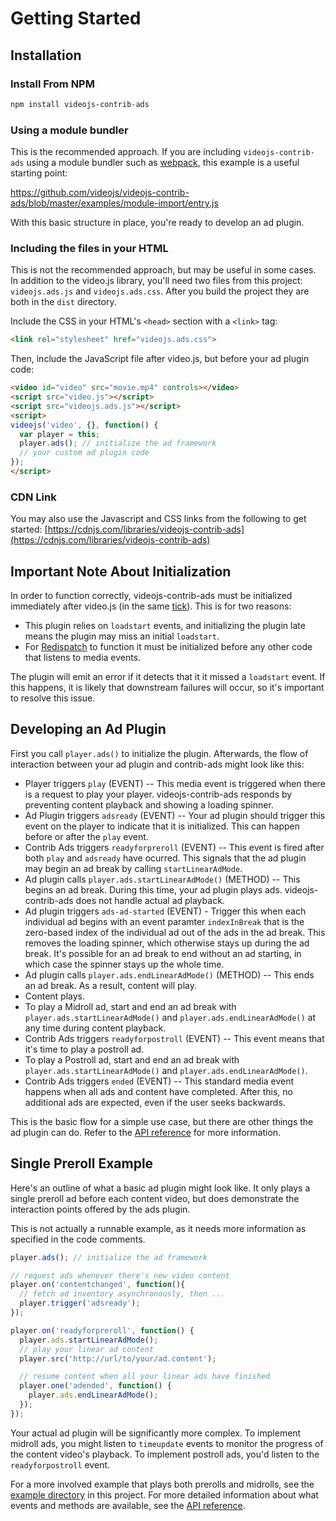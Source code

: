 # Getting Started

## Installation

### Install From NPM

```sh
npm install videojs-contrib-ads
```

### Using a module bundler

This is the recommended approach. If you are including `videojs-contrib-ads` using a module bundler such as [webpack](https://webpack.js.org/), this example is a useful starting point:

https://github.com/videojs/videojs-contrib-ads/blob/master/examples/module-import/entry.js

With this basic structure in place, you're ready to develop an ad plugin.

### Including the files in your HTML

This is not the recommended approach, but may be useful in some cases. In addition to the video.js library, you'll need two files from this project: `videojs.ads.js` and `videojs.ads.css`. After you build the project they are both in the `dist` directory.

Include the CSS in your HTML's `<head>` section with a `<link>` tag:

```html
<link rel="stylesheet" href="videojs.ads.css">
```

Then, include the JavaScript file after video.js, but before your ad plugin code:

```html
<video id="video" src="movie.mp4" controls></video>
<script src="video.js"></script>
<script src="videojs.ads.js"></script>
<script>
videojs('video', {}, function() {
  var player = this;
  player.ads(); // initialize the ad framework
  // your custom ad plugin code
});
</script>
```

### CDN Link

You may also use the Javascript and CSS links from the following to get started:
[https://cdnjs.com/libraries/videojs-contrib-ads](https://cdnjs.com/libraries/videojs-contrib-ads)

## Important Note About Initialization

In order to function correctly, videojs-contrib-ads must be initialized immediately after video.js (in the same [tick](http://blog.carbonfive.com/2013/10/27/the-javascript-event-loop-explained/)). This is for two reasons:

* This plugin relies on `loadstart` events, and initializing the plugin late means the plugin may miss an initial `loadstart`.
* For [Redispatch](#redispatch) to function it must be initialized before any other code that listens to media events.

The plugin will emit an error if it detects that it it missed a `loadstart` event. If this happens, it is likely that downstream failures will occur, so it's important to resolve this issue.

## Developing an Ad Plugin

First you call `player.ads()` to initialize the plugin. Afterwards, the flow of interaction between your ad plugin and contrib-ads might look like this:

* Player triggers `play` (EVENT) -- This media event is triggered when there is a request to play your player. videojs-contrib-ads responds by preventing content playback and showing a loading spinner.
* Ad Plugin triggers `adsready` (EVENT) -- Your ad plugin should trigger this event on the player to indicate that it is initialized. This can happen before or after the `play` event.
* Contrib Ads triggers `readyforpreroll` (EVENT) -- This event is fired after both `play` and `adsready` have ocurred. This signals that the ad plugin may begin an ad break by calling `startLinearAdMode`.
* Ad plugin calls `player.ads.startLinearAdMode()` (METHOD) -- This begins an ad break. During this time, your ad plugin plays ads. videojs-contrib-ads does not handle actual ad playback.
* Ad plugin triggers `ads-ad-started` (EVENT) - Trigger this when each individual ad begins with an event paramter `indexInBreak` that is the zero-based index of the individual ad out of the ads in the ad break. This removes the loading spinner, which otherwise stays up during the ad break. It's possible for an ad break to end without an ad starting, in which case the spinner stays up the whole time.
* Ad plugin calls `player.ads.endLinearAdMode()` (METHOD) -- This ends an ad break. As a result, content will play.
* Content plays.
* To play a Midroll ad, start and end an ad break with `player.ads.startLinearAdMode()` and `player.ads.endLinearAdMode()` at any time during content playback.
* Contrib Ads triggers `readyforpostroll` (EVENT) -- This event means that it's time to play a postroll ad.
* To play a Postroll ad, start and end an ad break with `player.ads.startLinearAdMode()` and `player.ads.endLinearAdMode()`.
* Contrib Ads triggers `ended` (EVENT) -- This standard media event happens when all ads and content have completed. After this, no additional ads are expected, even if the user seeks backwards.

This is the basic flow for a simple use case, but there are other things the ad plugin can do. Refer to the [API reference](api.md) for more information.

## Single Preroll Example

Here's an outline of what a basic ad plugin might look like.
It only plays a single preroll ad before each content video, but does demonstrate the interaction points offered by the ads plugin.

This is not actually a runnable example, as it needs more information as specified in the code comments.

```js
player.ads(); // initialize the ad framework

// request ads whenever there's new video content
player.on('contentchanged', function(){
  // fetch ad inventory asynchronously, then ...
  player.trigger('adsready');
});

player.on('readyforpreroll', function() {
  player.ads.startLinearAdMode();
  // play your linear ad content
  player.src('http://url/to/your/ad.content');

  // resume content when all your linear ads have finished
  player.one('adended', function() {
    player.ads.endLinearAdMode();
  });
});
```

Your actual ad plugin will be significantly more complex.
To implement midroll ads, you might listen to `timeupdate` events to monitor the progress of the content video's playback. To implement postroll ads, you'd listen to the `readyforpostroll` event.

For a more involved example that plays both prerolls and midrolls, see the [example directory](example) in this project. For more detailed information about what events and methods are available, see the [API reference](api.md).
